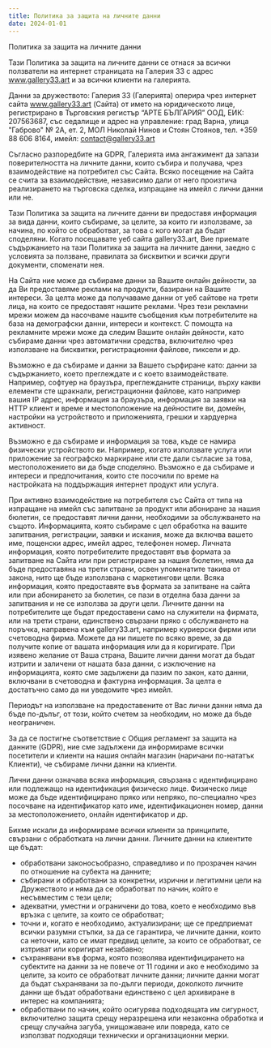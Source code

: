 ```yaml
---
title: Политика за защита на личните данни
date: 2024-01-01
---
```

Политика за защита на личните данни



Тази Политика за защита на личните данни се отнася за всички ползватели на интернет страницата на Галерия 33 с адрес www.gallery33.art и за всички клиенти на галерията.



Данни за дружеството: Галерия 33 (Галерията) оперира чрез интернет сайта www.gallery33.art (Сайта) от името на юридическото лице, регистрирано в Търговския регистър “АРТЕ БЪЛГАРИЯ” ООД, ЕИК: 207563687, със седалище и адрес на управление: град Варна, улица "Габрово" № 2А, ет. 2, МОЛ Николай Нинов и Стоян Стоянов, тел. +359 88 606 8164, имейл: contact@gallery33.art



Съгласно разпоредбите на GDPR, Галерията има ангажимент да запази поверителността на личните данни, които събира и получава, чрез взаимодействие на потребител със Сайта. Всяко посещение на Сайта се счита за взаимодействие, независимо дали от него произтича реализирането на търговска сделка, изпращане на имейл с лични данни или не.



Тази Политика за защита на личните данни ви предоставя информация за вида данни, които събираме, за целите, за които ги използваме, за начина, по който се обработват, за това с кого могат да бъдат споделяни. Когато посещавате уеб сайта gallery33.art, Вие приемате съдържанието на тази Политика за защита на личните данни, заедно с условията за ползване, правилата за бисквитки и всички други документи, споменати нея.



На Сайта ние може да събираме данни за Вашите онлайн дейности, за да Ви предоставяме реклами на продукти, базирани на Вашите интереси. За целта може да получаваме данни от уеб сайтове на трети лица, на които се предоставят нашите реклами. Чрез тези рекламни мрежи можем да насочваме нашите съобщения към потребителите на база на демографски данни, интереси и контекст. С помощта на рекламните мрежи може да следим Вашите онлайн дейности, като събираме данни чрез автоматични средства, включително чрез използване на бисквитки, регистрационни файлове, пиксели и др.



Възможно е да събираме и данни за Вашето сърфиране като: данни за съдържанието, което преглеждате и с което взаимодействате. Например, софтуер на браузъра, преглежданите страници, върху какви елементи сте щракнали, регистрационни файлове, като например вашия IP адрес, информация за браузъра, информация за заявки на HTTP клиент и време и местоположение на дейностите ви, домейн, настройки на устройството и приложенията, грешки и хардуерна активност.



Възможно е да събираме и информация за това, къде се намира физически устройството ви. Например, когато използвате услуга или приложение за географско маркиране или сте дали съгласие за това, местоположението ви да бъде споделяно. Възможно е да събираме и интереси и предпочитания, които сте посочили по време на настройката на поддържащия интернет продукт или услуга. 



При активно взаимодействие на потребителя със Сайта от типа на изпращане на имейл със запитване за продукт или абониране за нашия бюлетин, се предоставят лични данни, необходими за обслужването на същото. Информацията, която събираме с цел обработка на вашите запитвания, регистрации, заявки и искания, може да включва вашето име, пощенски адрес, имейл адрес, телефонен номер. Личната информация, която потребителите предоставят във формата за запитване на Сайта или при регистриране за нашия бюлетин, няма да бъде предоставяна на трети страни, освен упоменатите такива от закона, нито ще бъде използвана с маркетингови цели. Всяка информация, която предоставяте във формата за запитване на сайта или при абонирането за бюлетин, се пази в отделна база данни за запитвания и не се използва за други цели. Личните данни на потребителите ще бъдат предоставени само на служители на фирмата, или на трети страни, единствено свързани пряко с обслужването на поръчка, направена към gallery33.art, например куриерски фирми или счетоводна фирма. Можете да ни пишете по всяко време, за да получите копие от вашата информация или да я коригирате. При изявено желание от Ваша страна, Вашите лични данни могат да бъдат изтрити и заличени от нашата база данни, с изключение на информацията, която сме задължени да пазим по закон, като данни, включвани в счетоводна и фактурна информация. За целта е достатъчно само да ни уведомите чрез имейл.



Периодът на използване на предоставените от Вас лични данни няма да бъде по-дълъг, от този, който счетем за необходим, но може да бъде неограничен. 



За да се постигне съответствие с Общия регламент за защита на данните (GDPR), ние сме задължени да информираме всички посетители и клиенти на нашия онлайн магазин (наричани по-нататък Клиенти), че събираме лични данни на клиенти.



Лични данни означава всяка информация, свързана с идентифицирано или подлежащо на идентификация физическо лице. Физическо лице може да бъде идентифицирано пряко или непряко, по-специално чрез посочване на идентификатор като име, идентификационен номер, данни за местоположението, онлайн идентификатор и др.



Бихме искали да информираме всички клиенти за принципите, свързани с обработката на лични данни. Личните данни на клиентите ще бъдат:



* обработвани законосъобразно, справедливо и по прозрачен начин по отношение на субекта на данните;
* събирани и обработвани за конкретни, изрични и легитимни цели на Дружеството и няма да се обработват по начин, който е несъвместим с тези цели;
* адекватни, уместни и ограничени до това, което е необходимо във връзка с целите, за които се обработват;
* точни и, когато е необходимо, актуализирани; ще се предприемат всички разумни стъпки, за да се гарантира, че личните данни, които са неточни, като се имат предвид целите, за които се обработват, се изтриват или коригират незабавно;
* съхранявани във форма, която позволява идентифицирането на субектите на данни за не повече от 11 години и ако е необходимо за целите, за които се обработват личните данни; личните данни могат да бъдат съхранявани за по-дълги периоди, доколкото личните данни ще бъдат обработвани единствено с цел архивиране в интерес на компанията;
* обработвани по начин, който осигурява подходящата им сигурност, включително защита срещу неразрешена или незаконна обработка и срещу случайна загуба, унищожаване или повреда, като се използват подходящи технически и организационни мерки.
